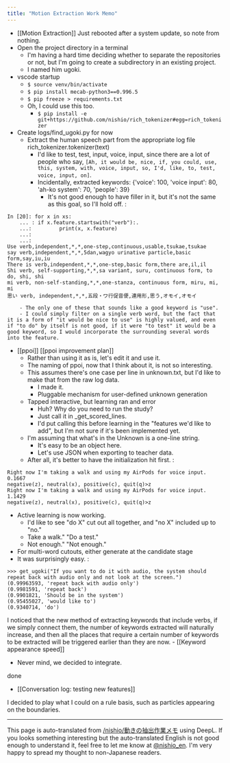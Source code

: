 ```yaml
---
title: "Motion Extraction Work Memo"
---
```


- [[Motion Extraction]]
Just rebooted after a system update, so note from nothing.
- Open the project directory in a terminal
    - I'm having a hard time deciding whether to separate the repositories or not, but I'm going to create a subdirectory in an existing project.
    - I named him ugoki.
- vscode startup
    - `$ source venv/bin/activate`
    - `$ pip install mecab-python3==0.996.5`
    - `$ pip freeze > requirements.txt`
    - Oh, I could use this too.
        - `$ pip install -e git+https://github.com/nishio/rich_tokenizer#egg=rich_tokenizer`
- Create logs/find_ugoki.py for now
    - Extract the human speech part from the appropriate log file rich_tokenizer.tokenizer(text)
        - I'd like to test, test, input, voice, input, since there are a lot of people who say, `[Ah, it would be, nice, if, you could, use, this, system, with, voice, input, so, I'd, like, to, test, voice, input, on]`.
        - Incidentally, extracted keywords: {'voice': 100, 'voice input': 80, 'ah-ko system': 70, 'people': 39}
            - It's not good enough to have filler in it, but it's not the same as this goal, so I'll hold off.
:

```
In [20]: for x in xs:
    ... : if x.feature.startswith("verb"):.
    ...:         print(x, x.feature)
    ...: 
    ...: 
Use verb,independent,*,*,one-step,continuous,usable,tsukae,tsukae
say verb,independent,*,*,5dan,wagyo urinative particle,basic form,say,iu,iu
There is verb,independent,*,*,one-step,basic form,there are,il,il
Shi verb, self-supporting,*,*,sa variant, suru, continuous form, to do, shi, shi
mi verb, non-self-standing,*,*,one-stanza, continuous form, miru, mi, mi
思い verb, independent,*,*,五段・ワ行促音便,連用形,思う,オモイ,オモイ
```

        - The only one of these that sounds like a good keyword is "use".
        - I could simply filter on a single verb word, but the fact that it is a form of "it would be nice to use" is highly valued, and even if "to do" by itself is not good, if it were "to test" it would be a good keyword, so I would incorporate the surrounding several words into the feature.
- [[ppoi]]  [[ppoi improvement plan]]
    - Rather than using it as is, let's edit it and use it.
    - The naming of ppoi, now that I think about it, is not so interesting.
    - This assumes there's one case per line in unknown.txt, but I'd like to make that from the raw log data.
        - I made it.
        - Pluggable mechanism for user-defined unknown generation
    - Tapped interactive, but learning ran and error
        - Huh? Why do you need to run the study?
        - Just call it in _get_scored_lines.
        - I'd put calling this before learning in the "features we'd like to add", but I'm not sure if it's been implemented yet.
    - I'm assuming that what's in the Unknown is a one-line string.
        - It's easy to be an object here.
        - Let's use JSON when exporting to teacher data.
    - After all, it's better to have the initialization hit first.
:

```
Right now I'm taking a walk and using my AirPods for voice input.
0.1667
negative(z), neutral(x), positive(c), quit(q)>z
Right now I'm taking a walk and using my AirPods for voice input.
1.1429
negative(z), neutral(x), positive(c), quit(q)>z
```

- Active learning is now working.
    - I'd like to see "do X" cut out all together, and "no X" included up to "no."
    - Take a walk." "Do a test."
    - Not enough." "Not enough."
- For multi-word cutouts, either generate at the candidate stage
- It was surprisingly easy.
:

```
>>> get_ugoki("If you want to do it with audio, the system should repeat back with audio only and not look at the screen.")
(0.99963593, 'repeat back with audio only')
(0.9981591, 'repeat back')
(0.9901821, 'Should be in the system')
(0.95455027, 'would like to')
(0.9340714, 'do')
```


I noticed that the new method of extracting keywords that include verbs, if we simply connect them, the number of keywords extracted will naturally increase, and then all the places that require a certain number of keywords to be extracted will be triggered earlier than they are now.
    - [[Keyword appearance speed]]
- Never mind, we decided to integrate.

done
- [[Conversation log: testing new features]]

I decided to play what I could on a rule basis, such as particles appearing on the boundaries.


---
This page is auto-translated from [/nishio/動きの抽出作業メモ](https://scrapbox.io/nishio/動きの抽出作業メモ) using DeepL. If you looks something interesting but the auto-translated English is not good enough to understand it, feel free to let me know at [@nishio_en](https://twitter.com/nishio_en). I'm very happy to spread my thought to non-Japanese readers.